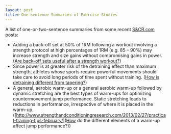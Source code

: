 ```yaml
---
layout: post
title: One-sentence Summaries of Exercise Studies
---
```


A list of one-or-two-sentence summaries from some recent [S&CR.com](http://www.strengthandconditioningresearch.com) posts:

- Adding a back-off set at 50% of 1RM following a workout involving a strength protocol at high percentages of 1RM (e.g. 85 – 90%) may increase strength and size gains without compromising gains in power. ([Are back-off sets useful after a strength workout?](http://www.strengthandconditioningresearch.com/2013/02/18/back-off-sets/))
- Since power is at greater risk of the detraining effect than maximum strength, athletes whose sports require powerful movements should take care to avoid long periods of time spent without training. ([How is detraining different from tapering?](http://www.strengthandconditioningresearch.com/2013/02/04/tapering/))
- A general, aerobic warm-up or a general aerobic warm-up followed by dynamic stretching are the best types of warm-ups for optimizing countermovement jump performance. Static stretching leads to reductions in performance, irrespective of where it is placed in the warm-up. ([http://www.strengthandconditioningresearch.com/2013/02/27/practical-training-tips-february/](How do the different elements of a warm-up affect jump performance?))
